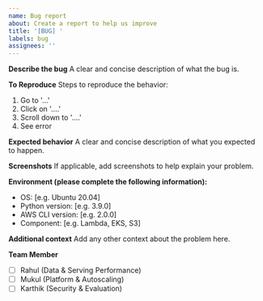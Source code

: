 ```yaml
---
name: Bug report
about: Create a report to help us improve
title: '[BUG] '
labels: bug
assignees: ''
---
```


**Describe the bug**
A clear and concise description of what the bug is.

**To Reproduce**
Steps to reproduce the behavior:
1. Go to '...'
2. Click on '....'
3. Scroll down to '....'
4. See error

**Expected behavior**
A clear and concise description of what you expected to happen.

**Screenshots**
If applicable, add screenshots to help explain your problem.

**Environment (please complete the following information):**
 - OS: [e.g. Ubuntu 20.04]
 - Python version: [e.g. 3.9.0]
 - AWS CLI version: [e.g. 2.0.0]
 - Component: [e.g. Lambda, EKS, S3]

**Additional context**
Add any other context about the problem here.

**Team Member**
- [ ] Rahul (Data & Serving Performance)
- [ ] Mukul (Platform & Autoscaling)
- [ ] Karthik (Security & Evaluation)
